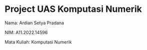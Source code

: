 # Project UAS Komputasi Numerik

Nama: Ardian Setya Pradana

NIM: A11.2022.14596

Mata Kuliah: Komputasi Numerik
